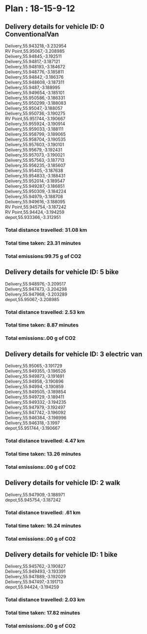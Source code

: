# Plan : 18-15-9-12
## Delivery details for vehicle ID: 0 ConventionalVan 
Delivery,55.943218,-3.232954<br>RV Point,55.95067,-3.208985<br>Delivery,55.94845,-3.192511<br>Delivery,55.94817,-3.187121<br>Delivery,55.948193,-3.184672<br>Delivery,55.948776,-3.185811<br>Delivery,55.94842,-3.186376<br>Delivery,55.948608,-3.187311<br>Delivery,55.9487,-3.188995<br>Delivery,55.949654,-3.185101<br>Delivery,55.950586,-3.186331<br>Delivery,55.950299,-3.188083<br>Delivery,55.95047,-3.188057<br>Delivery,55.950736,-3.190275<br>RV Point,55.951744,-3.190667<br>Delivery,55.955924,-3.190914<br>Delivery,55.959033,-3.188111<br>Delivery,55.958799,-3.189065<br>Delivery,55.958704,-3.190535<br>Delivery,55.957603,-3.190101<br>Delivery,55.95679,-3.192431<br>Delivery,55.957073,-3.190021<br>Delivery,55.957563,-3.187713<br>Delivery,55.956235,-3.185607<br>Delivery,55.95405,-3.187638<br>Delivery,55.954833,-3.188431<br>Delivery,55.952014,-3.189547<br>Delivery,55.949287,-3.186851<br>Delivery,55.950309,-3.184224<br>Delivery,55.94979,-3.188708<br>Delivery,55.949616,-3.188095<br>RV Point,55.945754,-3.187242<br>RV Point,55.94424,-3.194259<br>depot,55.933366,-3.312951<br>
### Total distance travelled: 31.08 km 
### Total time taken: 23.31 minutes 
### Total emissions:99.75 g of CO2
## Delivery details for vehicle ID: 5 bike 
Delivery,55.948976,-3.209517<br>Delivery,55.947473,-3.204298<br>Delivery,55.947968,-3.203289<br>depot,55.95067,-3.208985<br>
### Total distance travelled: 2.53 km 
### Total time taken: 8.87 minutes 
### Total emissions:.00 g of CO2
## Delivery details for vehicle ID: 3 electric van 
Delivery,55.95065,-3.191729<br>Delivery,55.949355,-3.196526<br>Delivery,55.949873,-3.191691<br>Delivery,55.94958,-3.190896<br>Delivery,55.94994,-3.190859<br>Delivery,55.949505,-3.189854<br>Delivery,55.949729,-3.189411<br>Delivery,55.949332,-3.194235<br>Delivery,55.947979,-3.192497<br>Delivery,55.947742,-3.196092<br>Delivery,55.946384,-3.198996<br>Delivery,55.946318,-3.1997<br>depot,55.951744,-3.190667<br>
### Total distance travelled: 4.47 km 
### Total time taken: 13.26 minutes 
### Total emissions:.00 g of CO2
## Delivery details for vehicle ID: 2 walk 
Delivery,55.947909,-3.188971<br>depot,55.945754,-3.187242<br>
### Total distance travelled: .61 km 
### Total time taken: 16.24 minutes 
### Total emissions:.00 g of CO2
## Delivery details for vehicle ID: 1 bike 
Delivery,55.945762,-3.190827<br>Delivery,55.949493,-3.193391<br>Delivery,55.947889,-3.192029<br>Delivery,55.947497,-3.191713<br>depot,55.94424,-3.194259<br>
### Total distance travelled: 2.03 km 
### Total time taken: 17.82 minutes 
### Total emissions:.00 g of CO2
